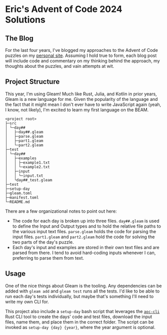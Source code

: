 # Eric's Advent of Code 2024 Solutions

## The Blog

For the last four years, I've blogged my approaches to the Advent of Code puzzles on my
[personal site](https://www.ericburden.work/blog/). Assuming I hold true to form, each 
blog post will include code and commentary on my thinking behind the approach, my thoughts
about the puzzles, and vain attempts at wit.

## Project Structure

This year, I'm using Gleam! Much like Rust, Julia, and Kotlin in prior years, Gleam is a
new language for me. Given the popularity of the language and the fact that it might
mean I don't ever have to write JavaScript again (yeah, I know, not likely), I'm 
excited to learn my first language on the BEAM.

```
<project root>
├─src
│ └─day##
│   ├─day##.gleam
│   ├─parse.gleam
│   ├─part1.gleam
│   └─part2.gleam
├─test
│ └─day##
│   ├─examples
│   │ ├─example1.txt
│   │ └─example2.txt
│   ├─input
│   │ └─input.txt
│   └day##_test.gleam
├─test
├─setup-day
├─gleam.toml
├─manifest.toml
└─README.md
```

There are a few organizational notes to point out here:

- The code for each day is broken up into three files. `day##.gleam` is used to define
  the Input and Output types and to hold the relative file paths to the various input
  text files. `parse.gleam` holds the code for parsing the input files. `part1.gleam`
  and `part2.gleam` hold the code for solving the two parts of the day's puzzle.
- Each day's input and examples are stored in their own text files and are parsed from
  there. I tend to avoid hard-coding inputs whenever I can, preferring to parse them
  from text.
  
## Usage
  
One of the nice things about Gleam is the tooling. Any dependencies can be added with
`gleam add` and `gleam test` runs all the tests. I'd like to be able to run each day's
tests individually, but maybe that's something I'll need to write my own CLI for.
 
This project also include a `setup-day` bash script that leverages the 
[`aoc-cli`](https://github.com/scarvalhojr/aoc-cli) Rust CLI tool to create
the days' code and test files, download the input files, name them, and
place them in the correct folder. The script can be invoked as 
`setup-day {day} {year}`, where the year argument is optional.
